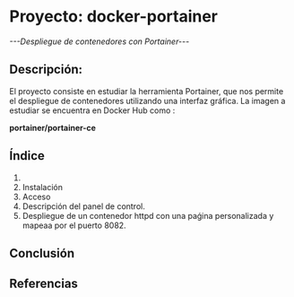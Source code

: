 # Proyecto: docker-portainer
*---Despliegue de contenedores con Portainer---*
## Descripción:
El proyecto consiste en estudiar la herramienta Portainer, que nos permite el despliegue de contenedores utilizando una interfaz gráfica.
La imagen a estudiar se encuentra en Docker Hub como :

**portainer/portainer-ce**

## Índice
1. [Introducción]:https://github.com/estebancr1993/docker-portainer/blob/main/instalacion.md
2. Instalación
3. Acceso 
4. Descripción del panel de control.
5. Despliegue de un contenedor httpd con una paǵina personalizada y mapeaa por el puerto 8082.


## Conclusión


## Referencias

